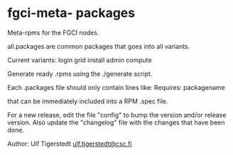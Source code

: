 # fgci-meta- packages
Meta-rpms for the FGCI nodes.

all.packages are common packages that goes into all variants.

Current variants: login grid install admin compute

Generate ready .rpms using the ./generate script.

Each .packages file should only contain lines like:
Requires: packagename 

that can be immediately included into a RPM .spec file.

For a new release, edit the file "config" to bump the version and/or release version. 
Also update the "changelog" file with the changes that have been done.




Author: Ulf Tigerstedt <ulf.tigerstedt@csc.fi>

